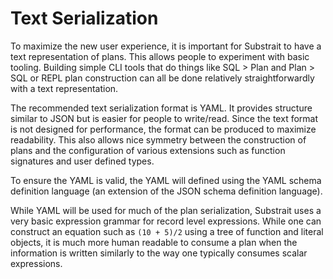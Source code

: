 # Text Serialization

To maximize the new user experience, it is important for Substrait to have a text representation of plans. This allows people to experiment with basic tooling. Building simple CLI tools that do things like SQL > Plan and Plan > SQL or REPL plan construction can all be done relatively straightforwardly with a text representation.

The recommended text serialization format is YAML. It provides structure similar to JSON but is easier for people to write/read. Since the text format is not designed for performance, the format can be produced to maximize readability. This also allows nice symmetry between the construction of plans and the configuration of various extensions such as function signatures and user defined types.

To ensure the YAML is valid, the YAML will defined using the YAML schema definition language (an extension of the JSON schema definition language).

While YAML will be used for much of the plan serialization, Substrait uses a very basic expression grammar for record level expressions. While one can construct an equation such as `(10 + 5)/2` using a tree of function and literal objects, it is much more human readable to consume a plan when the information is written similarly to the way one typically consumes scalar expressions.


